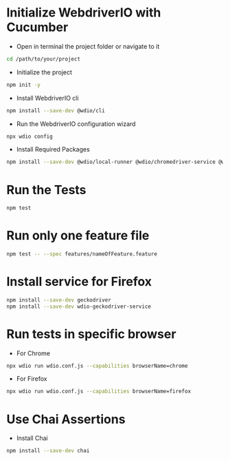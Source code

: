 # Initialize WebdriverIO with Cucumber

- Open in terminal the project folder or navigate to it
```sh
cd /path/to/your/project
```
- Initialize the project
```sh
npm init -y
```
- Install WebdriverIO cli
```sh
npm install --save-dev @wdio/cli
```
- Run the WebdriverIO configuration wizard
```sh
npx wdio config
```
- Install Required Packages
```sh
npm install --save-dev @wdio/local-runner @wdio/chromedriver-service @wdio/cucumber-framework @wdio/spec-reporter
```

# Run the Tests
```sh
npm test
```

# Run only one feature file
```sh
npm test -- --spec features/nameOfFeature.feature
```

# Install service for Firefox

```bash
npm install --save-dev geckodriver
npm install --save-dev wdio-geckodriver-service
```

# Run tests in specific browser
- For Chrome
```bash
npx wdio run wdio.conf.js --capabilities browserName=chrome
```
- For Firefox
```bash
npx wdio run wdio.conf.js --capabilities browserName=firefox
```

# Use Chai Assertions

- Install Chai
```bash
npm install --save-dev chai
```
